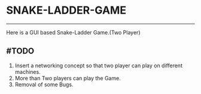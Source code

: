 # SNAKE-LADDER-GAME
---------------------
Here is a GUI based Snake-Ladder Game.(Two Player)



#TODO
------
1. Insert a networking concept so that two player can play on different machines.
2. More than Two players can play the Game.
3. Removal of some Bugs.
